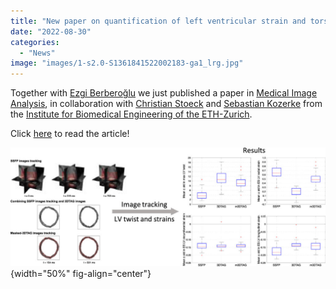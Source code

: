 ```yaml
---
title: "New paper on quantification of left ventricular strain and torsion by joint analysis of 3D tagging and cine MR images"
date: "2022-08-30"
categories: 
  - "News"
image: "images/1-s2.0-S1361841522002183-ga1_lrg.jpg"
---
```


Together with [Ezgi Berberoğlu](https://m3disim.saclay.inria.fr/people/ezgi-berberoglu) we just published a paper in [Medical Image Analysis](https://www.sciencedirect.com/journal/medical-image-analysis), in collaboration with [Christian Stoeck](https://biomed.ee.ethz.ch/institute/People/person-detail.html?persid=114629) and [Sebastian Kozerke](https://biomed.ee.ethz.ch/institute/People/person-detail.html?persid=61641) from the [Institute for Biomedical Engineering of the ETH-Zurich](https://biomed.ee.ethz.ch).

Click [here](https://authors.elsevier.com/a/1ffsq4rfPmACa7) to read the article!

![](images/1-s2.0-S1361841522002183-ga1_lrg.jpg){width="50%" fig-align="center"}
